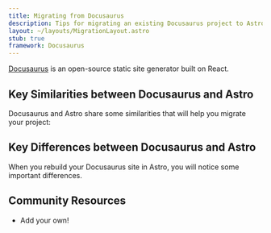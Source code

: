 ```yaml
---
title: Migrating from Docusaurus
description: Tips for migrating an existing Docusaurus project to Astro
layout: ~/layouts/MigrationLayout.astro
stub: true
framework: Docusaurus
---
```


[Docusaurus](https://Docusaurus.io) is an open-source static site generator built on React.

## Key Similarities between Docusaurus and Astro

Docusaurus and Astro share some similarities that will help you migrate your project:

## Key Differences between Docusaurus and Astro

When you rebuild your Docusaurus site in Astro, you will notice some important differences.

## Community Resources

- Add your own!
